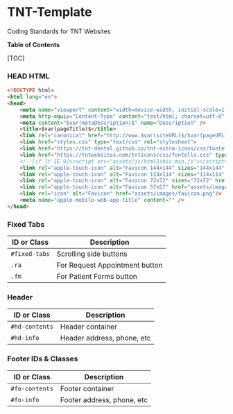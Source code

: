 # TNT-Template
Coding Standards for TNT Websites

**Table of Contents**

[TOC]

### HEAD HTML

```html
<!DOCTYPE html>
<html lang="en">
<head>
	<meta name="viewport" content="width=device-width, initial-scale=1, maximum-scale=1, user-scalable=0" />				
	<meta http-equiv="Content-Type" content="text/html; charset=utf-8" />
	<meta content="$var(metaDescription)$" name="Description" />		
	<title>$var(pageTitle)$</title>
	<link rel="canonical" href="http://www.$var(siteURL)$/$var(pageURL)$.html" />	
	<link href="styles.css" type="text/css" rel="stylesheet">	
	<link href="https://tnt-dental.github.io/tnt-extra-icons/css/fontello.css" type="text/css" rel="stylesheet">
	<link href="https://tntwebsites.com/tnticons/css/fontello.css" type="text/css" rel="stylesheet">		
	<!--[if lt IE 9]><script src="assets/js/html5shiv.min.js"></script><![endif]-->		
	<link rel="apple-touch-icon" alt="Favicon 144x144" sizes="144x144" href="assets/images/apple-touch-icon-144.png"/>
	<link rel="apple-touch-icon" alt="Favicon 114x114" sizes="114x114" href="assets/images/apple-touch-icon-114.png"/>
	<link rel="apple-touch-icon" alt="Favicon 72x72" sizes="72x72" href="assets/images/apple-touch-icon-72.png"/>
	<link rel="apple-touch-icon" alt="Favicon 57x57" href="assets/images/apple-touch-icon-57.png"/>
	<link rel="icon" alt="Favicon" href="assets/images/favicon.png"/>			
	<meta name="apple-mobile-web-app-title" content="" />
</head>
```
### Fixed Tabs
| ID or Class | Description                    |
| ------------- | ------------------------------ |
| `#fixed-tabs` | Scrolling side buttons |
| `.ra`   | For Request Appointment button |
| `.fm`   | For Patient Forms button |

### Header
| ID or Class | Description                    |
| ------------- | ------------------------------ |
| `#hd-contents` | Header container |
| `#hd-info`   | Header address, phone, etc |

### Footer IDs & Classes
| ID or Class | Description                    |
| ------------- | ------------------------------ |
| `#fo-contents` | Footer container |
| `#fo-info`   | Footer address, phone, etc |
